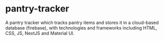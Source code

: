 # pantry-tracker

A pantry tracker which tracks pantry items and stores it in a cloud-based database (firebase), with technologies and frameworks including HTML, CSS, JS, NextJS and Material UI.
